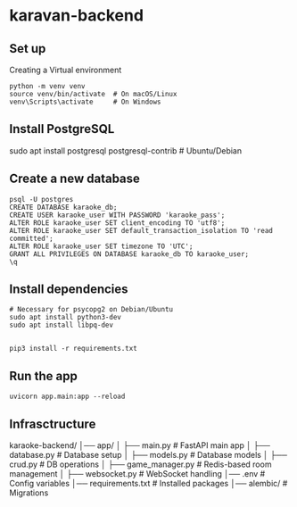 # karavan-backend

## Set up
Creating a Virtual environment
```
python -m venv venv
source venv/bin/activate  # On macOS/Linux
venv\Scripts\activate     # On Windows
```


## Install PostgreSQL
sudo apt install postgresql postgresql-contrib  # Ubuntu/Debian

## Create a new database
```
psql -U postgres
CREATE DATABASE karaoke_db;
CREATE USER karaoke_user WITH PASSWORD 'karaoke_pass';
ALTER ROLE karaoke_user SET client_encoding TO 'utf8';
ALTER ROLE karaoke_user SET default_transaction_isolation TO 'read committed';
ALTER ROLE karaoke_user SET timezone TO 'UTC';
GRANT ALL PRIVILEGES ON DATABASE karaoke_db TO karaoke_user;
\q
```


## Install dependencies
```
# Necessary for psycopg2 on Debian/Ubuntu
sudo apt install python3-dev
sudo apt install libpq-dev 


pip3 install -r requirements.txt
```

## Run the app
```
uvicorn app.main:app --reload
```

## Infrasctructure

karaoke-backend/
│── app/
│   ├── main.py              # FastAPI main app
│   ├── database.py          # Database setup
│   ├── models.py            # Database models
│   ├── crud.py              # DB operations
│   ├── game_manager.py      # Redis-based room management
│   ├── websocket.py         # WebSocket handling
│── .env                     # Config variables
│── requirements.txt         # Installed packages
│── alembic/                 # Migrations
